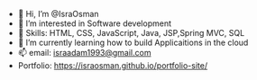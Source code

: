 - 👋 Hi, I’m @IsraOsman
- 👀 I’m interested in Software development 
- 🌱 Skills: HTML, CSS, JavaScript, Java, JSP,Spring MVC, SQL
- 🌱 I’m currently learning how to build Applicaitions in the cloud 
- 📫 email: israadam1993@gmail.com 
- Portfolio: https://israosman.github.io/portfolio-site/  

<!---
IsraOsman/IsraOsman is a ✨ special ✨ repository because its `README.md` (this file) appears on your GitHub profile.
You can click the Preview link to take a look at your changes.
--->
